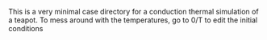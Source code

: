 This is a very minimal case directory for a conduction thermal simulation of a teapot.
To mess around with the temperatures, go to 0/T to edit the initial conditions
